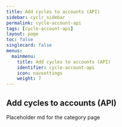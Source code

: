 ```yaml
---
title: Add cycles to accounts (API)
sidebar: cyclr_sidebar
permalink: cycle-account-api
tags: [cycle-account-api]
layout: page
toc: false
singlecard: false
menus:
  mainmenu:
    title: Add cycles to accounts (API)
    identifier: cycle-account-api
    icon: navsettings
    weight: 7
---
```

## Add cycles to accounts (API)

Placeholder md for the category page

